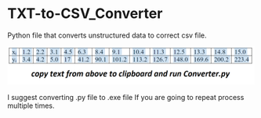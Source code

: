 # TXT-to-CSV_Converter
Python file that converts unstructured data to correct csv file.

![](/sc.jpg)

I suggest converting .py file to .exe file
If you are going to repeat process multiple times.
